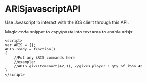 ARISjavascriptAPI
=================

Use Javascript to interact with the iOS client through this API.

Magic code snippet to copy/paste into text area to enable arisjs:

    <script>
    var ARIS = {};
    ARIS.ready = function()
    {
        //Put any ARIS commands here
        //example:
        //ARIS.giveItemCount(42,1); //gives player 1 qty of item 42
    }
    </script>

